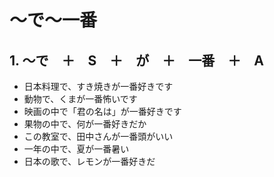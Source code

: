 # 〜で～一番

## 1. 〜で　＋　S　＋　が　＋　一番　＋　A

- 日本料理で、すき焼きが一番好きです
- 動物で、くまが一番怖いです
- 映画の中で「君の名は」が一番好きです
- 果物の中で、何が一番好きだか
- この教室で、田中さんが一番頭がいい
- 一年の中で、夏が一番暑い
- 日本の歌で、レモンが一番好きだ
